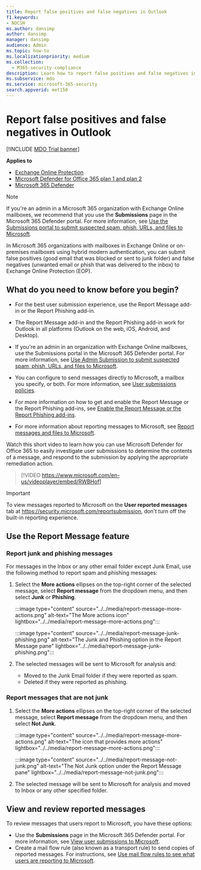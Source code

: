 ```yaml
---
title: Report false positives and false negatives in Outlook
f1.keywords:
- NOCSH
ms.author: dansimp
author: dansimp
manager: dansimp
audience: Admin
ms.topic: how-to
ms.localizationpriority: medium
ms.collection:
  - M365-security-compliance
description: Learn how to report false positives and false negatives in Outlook using the Report Message feature.
ms.subservice: mdo
ms.service: microsoft-365-security
search.appverid: met150
---
```


# Report false positives and false negatives in Outlook

[!INCLUDE [MDO Trial banner](../includes/mdo-trial-banner.md)]

**Applies to**
- [Exchange Online Protection](exchange-online-protection-overview.md)
- [Microsoft Defender for Office 365 plan 1 and plan 2](defender-for-office-365.md)
- [Microsoft 365 Defender](../defender/microsoft-365-defender.md)

> [!NOTE]
> If you're an admin in a Microsoft 365 organization with Exchange Online mailboxes, we recommend that you use the **Submissions** page in the Microsoft 365 Defender portal. For more information, see [Use the Submissions portal to submit suspected spam, phish, URLs, and files to Microsoft](admin-submission.md).

In Microsoft 365 organizations with mailboxes in Exchange Online or on-premises mailboxes using hybrid modern authentication, you can submit false positives (good email that was blocked or sent to junk folder) and false negatives (unwanted email or phish that was delivered to the inbox) to Exchange Online Protection (EOP).

## What do you need to know before you begin?

- For the best user submission experience, use the Report Message add-in or the Report Phishing add-in.

- The Report Message add-in and the Report Phishing add-in work for Outlook in all platforms (Outlook on the web, iOS, Android, and Desktop).

- If you're an admin in an organization with Exchange Online mailboxes, use the Submissions portal in the Microsoft 365 Defender portal. For more information, see [Use Admin Submission to submit suspected spam, phish, URLs, and files to Microsoft](admin-submission.md).

- You can configure to send messages directly to Microsoft, a mailbox you specify, or both. For more information, see [User submissions policies](user-submission.md).

- For more information on how to get and enable the Report Message or the Report Phishing add-ins, see [Enable the Report Message or the Report Phishing add-ins](enable-the-report-message-add-in.md).

- For more information about reporting messages to Microsoft, see [Report messages and files to Microsoft](report-junk-email-messages-to-microsoft.md).

Watch this short video to learn how you can use Microsoft Defender for Office 365 to easily investigate user submissions to determine the contents of a message, and respond to the submission by applying the appropriate remediation action. 
> [!VIDEO https://www.microsoft.com/en-us/videoplayer/embed/RWBHof]

> [!IMPORTANT]
> To view messages reported to Microsoft on the **User reported messages** tab at <https://security.microsoft.com/reportsubmission>, don't turn off the built-in reporting experience.

## Use the Report Message feature

### Report junk and phishing messages

For messages in the Inbox or any other email folder except Junk Email, use the following method to report spam and phishing messages:

1. Select the **More actions** ellipses on the top-right corner of the selected message, select **Report message** from the dropdown menu, and then select **Junk** or **Phishing**.

   :::image type="content" source="../../media/report-message-more-actions.png" alt-text="The More actions icon" lightbox="../../media/report-message-more-actions.png":::

   :::image type="content" source="../../media/report-message-junk-phishing.png" alt-text="The Junk and Phishing option in the Report Message pane" lightbox="../../media/report-message-junk-phishing.png":::

2. The selected messages will be sent to Microsoft for analysis and:
   - Moved to the Junk Email folder if they were reported as spam.
   - Deleted if they were reported as phishing.

### Report messages that are not junk

1. Select the **More actions** ellipses on the top-right corner of the selected message, select **Report message** from the dropdown menu, and then select **Not Junk**.

   :::image type="content" source="../../media/report-message-more-actions.png" alt-text="The icon that provides more actions" lightbox="../../media/report-message-more-actions.png":::

   :::image type="content" source="../../media/report-message-not-junk.png" alt-text="The Not Junk option under the Report Message pane" lightbox="../../media/report-message-not-junk.png":::

2. The selected message will be sent to Microsoft for analysis and moved to Inbox or any other specified folder.

## View and review reported messages

To review messages that users report to Microsoft, you have these options:

- Use the **Submissions** page in the Microsoft 365 Defender portal. For more information, see [View user submissions to Microsoft](admin-submission.md#view-user-submissions-to-microsoft).
- Create a mail flow rule (also known as a transport rule) to send copies of reported messages. For instructions, see [Use mail flow rules to see what users are reporting to Microsoft](/exchange/security-and-compliance/mail-flow-rules/use-rules-to-see-what-users-are-reporting-to-microsoft).
